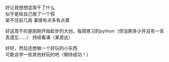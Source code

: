 好让我想想这周干了什么    
似乎是给自己放了一个假    
架不住前几周 事情有点多有点累    

好这周干的是刚刚开始起步的大创，每周练习的python（但没刷多少并且有一丢丢遗忘......）
持续看课（某恩达）   

好好，然后还想做一个好玩的小东西   
可能会学一些其他好玩的吧（期待成功！）     
